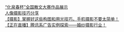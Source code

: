   
[“化泉春杯”全国散文大赛作品展示](http://www.dianyue.me/archives/513/myjdua85n440zzhc/)  
[人像摄影技巧分享](http://www.dianyue.me/archives/366/o1fyd3cc69qfatky/)  
[【摄影】掌握好这些构图和用光技巧，手机摄影不要太简单！](http://www.dianyue.me/archives/218/88px9ecx9kzmdgw7/)  
[【正在直播】腾讯系广告实例探索——婚纱摄影行业！](http://www.dianyue.me/archives/797/nbncsyz5rmoarzgf/)